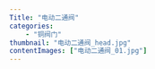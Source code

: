 ```yaml
---
Title: "电动二通阀"
categories:
    - "铜阀门"
thumbnail: "电动二通阀_head.jpg"
contentImages: ["电动二通阀_01.jpg"]
---
```

